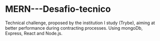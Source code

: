 # MERN---Desafio-tecnico
Technical challenge, proposed by the institution I study (Trybe), aiming at better performance during contracting processes. Using mongoDb, Express, React and Node.js.
